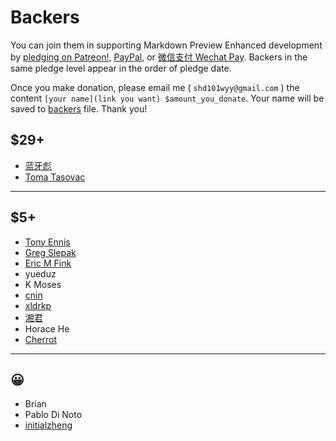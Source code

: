 # Backers

You can join them in supporting Markdown Preview Enhanced development by [pledging on Patreon!](https://www.patreon.com/shd101wyy), [PayPal](paypal.md), or [微信支付 Wechat Pay](wechat.md). Backers in the same pledge level appear in the order of pledge date.  

Once you make donation, please email me ( `shd101wyy@gmail.com` ) the content `[your name](link you want) $amount_you_donate`. Your name will be saved to [backers](backers.md) file. Thank you!


## $29+
* [蓝牙彪](https://www.zhihu.com/people/bluetoothbiao/answers)  
* [Toma Tasovac](https://twitter.com/ttasovac)  

---

## $5+
* [Tony Ennis](https://twitter.com/tonyennis)  
* [Greg Slepak](https://twitter.com/taoeffect)
* [Eric M Fink](https://github.com/LuckyJimJD)  
* yueduz
* K Moses
* [cnin](https://github.com/cnin)  
* [xldrkp](axel-duerkop.de/blog)  
* [湘君](http://www.sierxue.me/)  
* Horace He
* [Cherrot](http://cherrot.com/) 

---

## 😀
* Brian
* Pablo Di Noto
* [initialzheng](https://github.com/initialzheng)